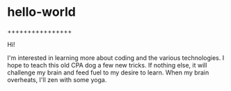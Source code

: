 # hello-world
++++++++++++++++

Hi! 

I'm interested in learning more about coding and the various technologies. I hope to teach this old CPA dog a few new tricks. If nothing else, it will challenge my brain and feed fuel to my desire to learn. When my brain overheats, I'll zen with some yoga.

